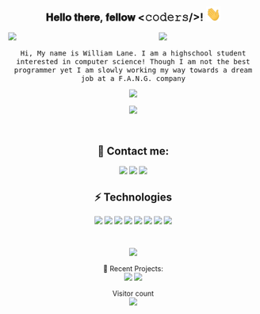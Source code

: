 <div>
<h2 align="center"> 𝐇𝐞𝐥𝐥𝐨 𝐭𝐡𝐞𝐫𝐞, 𝐟𝐞𝐥𝐥𝐨𝐰 <𝚌𝚘𝚍𝚎𝚛𝚜/>! <img src="https://raw.githubusercontent.com/ABSphreak/ABSphreak/master/gifs/Hi.gif" width="30px"></h2>
<img align='right' src='https://user-images.githubusercontent.com/5713670/87202985-820dcb80-c2b6-11ea-9f56-7ec461c497c3.gif' width="200">

<p align="left"><img width=50% src="https://wompampsupport.azureedge.net/fetchimage?siteId=7575&v=2&jpgQuality=100&width=700&url=https%3A%2F%2Fi.kym-cdn.com%2Fentries%2Ficons%2Ffacebook%2F000%2F021%2F807%2Fig9OoyenpxqdCQyABmOQBZDI0duHk2QZZmWg2Hxd4ro.jpg"></p>


<p align="center"> <samp>Hi, My name is William Lane. I am a highschool student interested in computer science! Though I am not the best programmer yet I am slowly working my way towards a dream job at a F.A.N.G. company</samp> 

<p align="center"><img src="https://github-readme-stats.vercel.app/api?username=willdoescode&show_icons=true&hide_border=false&line_height=20&title_color=ea4aed&icon_color=1b93c9&show_owner=true"></p>

<p align="center"><img src="https://github-readme-stats.vercel.app/api/top-langs/?username=aemmadi&hide=TeX&layout=compact"></p>
  
<br/>
<h2 align="center">📣 Contact me: </h2>
<p align="center">
<a align="left" href="https://instagram.com/willdoescode"><img src="https://img.shields.io/badge/instagram-E4405F.svg?style=for-the-badge&logo=instagram&logoColor=white"/></a>
<a align="center" href="https://twitter.com/willdoescode"><img src="https://img.shields.io/badge/twitter-1DA1F2.svg?style=for-the-badge&logo=twitter&logoColor=white"/></a>
<a align="right" href="mailto:williamlane923@gmail.com"><img src="https://img.shields.io/badge/-williamlane923@gmail.com-c14438?style=flat-square&logo=Gmail&logoColor=white&link=mailto:williamlane923@gmail.com"/></a>
</p>

<h2 align="center">⚡️ Technologies</h2>
<p align="center">
<a href="js"><img src="https://img.shields.io/badge/-JavaScript-black?style=flat-square&logo=javascript"></a>
<a href="node"><img src="https://img.shields.io/badge/-Nodejs-black?style=flat-square&logo=Node.js"></a>
<a href="pi"><img src="https://img.shields.io/badge/-Python-black?style=flat-square&logo=Python"></a>
<a href="java"><img src="https://img.shields.io/badge/-java-E34A86?style=flat-square&logo=java"></a>
<a href="html5"><img src="https://img.shields.io/badge/-HTML5-E34F26?style=flat-square&logo=html5&logoColor=white"></a>
<a href="git"><img src="https://img.shields.io/badge/-Git-black?style=flat-square&logo=git"></a>
<a href="github"><img src="https://img.shields.io/badge/-GitHub-181717?style=flat-square&logo=github"></a>
<a href="os"><img src="https://img.shields.io/badge/OS-macOS-informational?style=flat-square&logo=apple&logoColor=white"></a>
</p>
<br/>

<p align="center">
<a href="me"><img src="https://raw.githubusercontent.com/willdoescode/willdoescode/master/willdoescode.JPG"></a>
</p>

<p align="center">
    🌱 Recent Projects: <br>
    <a href="https://github.com/willdoescode/nodebot"><img src="https://github-readme-stats.vercel.app/api/pin/?username=willdoescode&repo=nodebot"></a>
    <a href="https://github.com/willdoescode/willsautoclick"><img src="https://github-readme-stats.vercel.app/api/pin/?username=willdoescode&repo=willsautoclick"></a>
</p>

<p align="center"> 
  Visitor count<br>
  <img src="https://profile-counter.glitch.me/willdoescode/count.svg" />
</p>
</div>